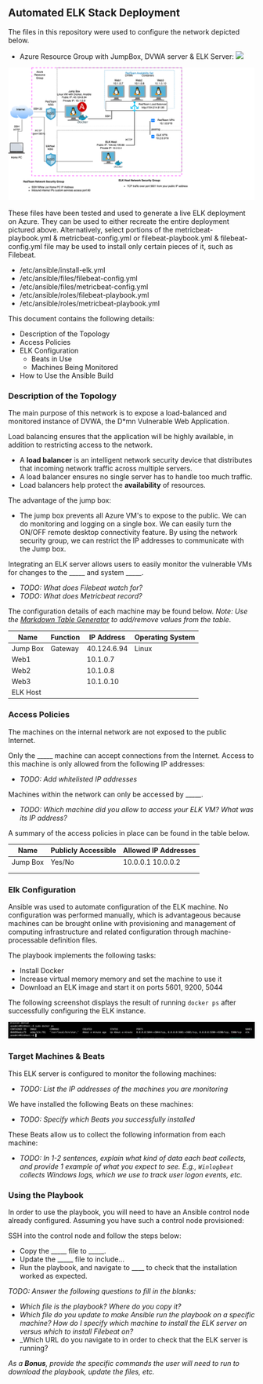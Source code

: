 ## Automated ELK Stack Deployment

The files in this repository were used to configure the network depicted below.


- Azure Resource Group with JumpBox, DVWA server & ELK Server: 
![]('diagrams/ELK_stack.drawio.png')

 <img src="diagrams/ELKstack.png" alt="ELK Stack Diagram">

These files have been tested and used to generate a live ELK deployment on Azure. They can be used to either recreate the entire deployment pictured above. Alternatively, select portions of the metricbeat-playbook.yml & metricbeat-config.yml or filebeat-playbook.yml & filebeat-config.yml file may be used to install only certain pieces of it, such as Filebeat.

  - /etc/ansible/install-elk.yml 
  - /etc/ansible/files/filebeat-config.yml
  - /etc/ansible/files/metricbeat-config.yml
  - /etc/ansible/roles/filebeat-playbook.yml
  - /etc/ansible/roles/metricbeat-playbook.yml 


This document contains the following details:
- Description of the Topology 
- Access Policies
- ELK Configuration
  - Beats in Use
  - Machines Being Monitored
- How to Use the Ansible Build


### Description of the Topology

The main purpose of this network is to expose a load-balanced and monitored instance of DVWA, the D*mn Vulnerable Web Application.

Load balancing ensures that the application will be highly available, in addition to restricting access to the network.
- A **load balancer**  is an intelligent network security device that distributes that incoming network traffic across multiple servers.
- A load balancer ensures no single server has to handle too much traffic.
- Load balancers help protect the **availability** of resources.

The advantage of the jump box:
- The jump box prevents all Azure VM's to expose to the public. We can do monitoring and logging on a single box. We can easily turn the ON/OFF remote desktop connectivity feature. By using the network security group, we can restrict the IP addresses to communicate with the Jump box.


Integrating an ELK server allows users to easily monitor the vulnerable VMs for changes to the _____ and system _____.
- _TODO: What does Filebeat watch for?_
- _TODO: What does Metricbeat record?_

The configuration details of each machine may be found below.
_Note: Use the [Markdown Table Generator](http://www.tablesgenerator.com/markdown_tables) to add/remove values from the table_.

| Name     | Function | IP Address | Operating System |
|----------|----------|------------|------------------|
| Jump Box | Gateway  | 40.124.6.94| Linux            |
| Web1     |          |10.1.0.7            |                  |
| Web2     |          |10.1.0.8            |                  |
| Web3     |          |10.1.0.10     |                  |
| ELK Host |          |            |                  |

### Access Policies

The machines on the internal network are not exposed to the public Internet. 

Only the _____ machine can accept connections from the Internet. Access to this machine is only allowed from the following IP addresses:
- _TODO: Add whitelisted IP addresses_

Machines within the network can only be accessed by _____.
- _TODO: Which machine did you allow to access your ELK VM? What was its IP address?_

A summary of the access policies in place can be found in the table below.

| Name     | Publicly Accessible | Allowed IP Addresses |
|----------|---------------------|----------------------|
| Jump Box | Yes/No              | 10.0.0.1 10.0.0.2    |
|          |                     |                      |
|          |                     |                      |

### Elk Configuration

Ansible was used to automate configuration of the ELK machine. No configuration was performed manually, which is advantageous because machines can be brought online with provisioning and management of computing infrastructure and related configuration through machine-processable definition files.

The playbook implements the following tasks:
- Install Docker
- Increase virtual memory memory and set the machine to use it 
- Download an ELK image and start it on ports 5601, 9200, 5044

The following screenshot displays the result of running `docker ps` after successfully configuring the ELK instance.

 <img src="diagrams/docker_ps.png" alt="Docker PS">

### Target Machines & Beats
This ELK server is configured to monitor the following machines:
- _TODO: List the IP addresses of the machines you are monitoring_

We have installed the following Beats on these machines:
- _TODO: Specify which Beats you successfully installed_

These Beats allow us to collect the following information from each machine:
- _TODO: In 1-2 sentences, explain what kind of data each beat collects, and provide 1 example of what you expect to see. E.g., `Winlogbeat` collects Windows logs, which we use to track user logon events, etc._

### Using the Playbook
In order to use the playbook, you will need to have an Ansible control node already configured. Assuming you have such a control node provisioned: 

SSH into the control node and follow the steps below:
- Copy the _____ file to _____.
- Update the _____ file to include...
- Run the playbook, and navigate to ____ to check that the installation worked as expected.

_TODO: Answer the following questions to fill in the blanks:_
- _Which file is the playbook? Where do you copy it?_
- _Which file do you update to make Ansible run the playbook on a specific machine? How do I specify which machine to install the ELK server on versus which to install Filebeat on?_
- _Which URL do you navigate to in order to check that the ELK server is running?

_As a **Bonus**, provide the specific commands the user will need to run to download the playbook, update the files, etc._